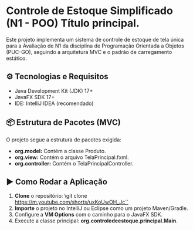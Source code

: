 # Controle de Estoque Simplificado (N1 - POO)	Título principal.
Este projeto implementa um sistema de controle de estoque de tela única para a Avaliação de N1 da disciplina de Programação Orientada a Objetos (PUC-GO), seguindo a arquitetura MVC e o padrão de carregamento estático.

## ⚙️ Tecnologias e Requisitos	
* Java Development Kit (JDK) 17+
* JavaFX SDK 17+
* IDE: IntelliJ IDEA (recomendado)

## 📦 Estrutura de Pacotes (MVC)	
O projeto segue a estrutura de pacotes exigida:	
* **org.model:** Contém a classe Produto.
* **org.view:** Contém o arquivo TelaPrincipal.fxml.
* **org.controller:** Contém o TelaPrincipalController.

## ▶️ Como Rodar a Aplicação	
1. **Clone** o repositório: \git clone https://m.youtube.com/shorts/uxKoUwOH_Jc``
2. **Importe** o projeto no IntelliJ ou Eclipse como um projeto Maven/Gradle.
3. Configure a **VM Options** com o caminho para o JavaFX SDK.
4. Execute a classe principal: **org.controledeestoque.principal.Main**.
